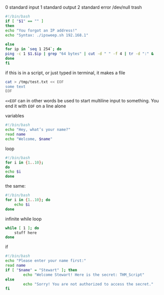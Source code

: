 
0 standard input
1 standard output
2 standard error
/dev/null trash

```sh
#!/bin/bash
if [ "$1" == "" ]
then
echo "You forgot an IP address!"
echo "Syntax: ./ipsweep.sh 192.168.1"
  
else
for ip in `seq 1 254`; do
ping -c 1 $1.$ip | grep "64 bytes" | cut -d " " -f 4 | tr -d ":" &
done
fi
```


if this is in a script, or just typed in terminal, it makes a file
```sh
cat > /tmp/test.txt << EOF
some text
EOF
```

`<<EOF` can in other words be used to start multiline input to something. You end it with `EOF` on a line alone

variables
```sh
#!/bin/bash
echo "Hey, what’s your name?"
read name
echo "Welcome, $name"
```

loop
```sh
#!/bin/bash
for i in {1..10};
do
echo $i
done
```
the same:
```sh
#!/bin/bash
for i in {1..10}; do
	echo $i
done
```

infinite while loop
```sh
while [ 1 ]; do
	stuff here
done
```

if
```sh
#!/bin/bash
echo "Please enter your name first:"
read name
if [ "$name" = "Stewart" ]; then
        echo "Welcome Stewart! Here is the secret: THM_Script"
else
        echo "Sorry! You are not authorized to access the secret."
fi
```

